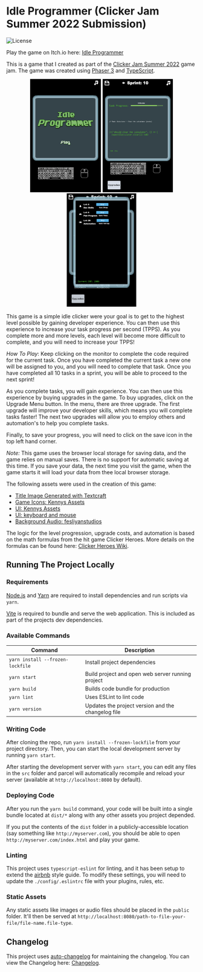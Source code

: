 # Idle Programmer (Clicker Jam Summer 2022 Submission)

![License](https://img.shields.io/badge/license-MIT-green)

Play the game on Itch.io here: <a href="https://galemius.itch.io/idle-programmer" target="_blank">Idle Programmer</a>

This is a game that I created as part of the <a href="https://itch.io/jam/clicker-jam-summer-2022" target="_blank">Clicker Jam Summer 2022</a> game jam. The game was created using <a href="https://phaser.io/" target="_blank">Phaser 3</a> and <a href="https://www.typescriptlang.org/" target="_blank">TypeScript</a>.

<p align="center">
  <img src="./.github/image1.png?raw=true" height="300" title="Title Screen">
  <img src="./.github/image2.png?raw=true" height="300" alt="Gameplay Screenshot">
  <img src="./.github/image3.png?raw=true" height="300" alt="Gameplay Screenshot 2">
</p>

This game is a simple idle clicker were your goal is to get to the highest level possible by gaining developer experience. You can then use this experience to increase your task progress per second (TPPS). As you complete more and more levels, each level will become more difficult to complete, and you will need to increase your TPPS!

*How To Play*: Keep clicking on the monitor to complete the code required for the current task. Once you have completed the current task a new one will be assigned to you, and you will need to complete that task. Once you have completed all 10 tasks in a sprint, you will be able to proceed to the next sprint!

As you complete tasks, you will gain experience. You can then use this experience by buying upgrades in the game. To buy upgrades, click on the Upgrade Menu button. In the menu, there are three upgrade. The first upgrade will improve your developer skills, which means you will complete tasks faster! The next two upgrades will allow you to employ others and automation's to help you complete tasks.

Finally, to save your progress, you will need to click on the save icon in the top left hand corner.

*Note:* This game uses the browser local storage for saving data, and the game relies on manual saves. There is no support for automatic saving at this time. If you save your data, the next time you visit the game, when the game starts it will load your data from thee local browser storage.

The following assets were used in the creation of this game:
- <a href="https://textcraft.net/" target="_blank">Title Image Generated with Textcraft</a>
- <a href="https://www.kenney.nl/assets/game-icons" target="_blank">Game Icons: Kennys Assets</a>
- <a href="https://www.kenney.nl/assets/ui-pack-space-expansion" target="_blank">UI: Kennys Assets</a>
- <a href="https://anjuu.itch.io/1bit-controller" target="_blank">UI: keyboard and mouse</a>
- <a href="https://www.fesliyanstudios.com/royalty-free-music/download/8-bit-surf/568" target="_blank">Background Audio: fesliyanstudios</a>

The logic for the level progression, upgrade costs, and automation is based on the math formulas from the hit game Clicker Heroes. More details on the formulas can be found here: <a href="https://clickerheroes.fandom.com/wiki/Formulas" target="_blank">Clicker Heroes Wiki</a>.

## Running The Project Locally

### Requirements

[Node.js](https://nodejs.org) and [Yarn](https://yarnpkg.com/) are required to install dependencies and run scripts via `yarn`.

[Vite](https://vitejs.dev/) is required to bundle and serve the web application. This is included as part of the projects dev dependencies.

### Available Commands

| Command | Description |
|---------|-------------|
| `yarn install --frozen-lockfile` | Install project dependencies |
| `yarn start` | Build project and open web server running project |
| `yarn build` | Builds code bundle for production |
| `yarn lint` | Uses ESLint to lint code |
| `yarn version` | Updates the project version and the changelog file |

### Writing Code

After cloning the repo, run `yarn install --frozen-lockfile` from your project directory. Then, you can start the local development
server by running `yarn start`.

After starting the development server with `yarn start`, you can edit any files in the `src` folder
and parcel will automatically recompile and reload your server (available at `http://localhost:8080`
by default).

### Deploying Code

After you run the `yarn build` command, your code will be built into a single bundle located at
`dist/*` along with any other assets you project depended.

If you put the contents of the `dist` folder in a publicly-accessible location (say something like `http://myserver.com`),
you should be able to open `http://myserver.com/index.html` and play your game.

### Linting

This project uses `typescript-eslint` for linting, and it has been setup to extend the [airbnb](https://github.com/airbnb/javascript) style guide. To modify these settings, you will need to update the `./config/.eslintrc` file with your plugins, rules, etc.

### Static Assets

Any static assets like images or audio files should be placed in the `public` folder. It'll then be served at `http://localhost:8080/path-to-file-your-file/file-name.file-type`.

## Changelog

This project uses [auto-changelog](https://github.com/CookPete/auto-changelog) for maintaining the changelog. You can view the Changelog here: [Changelog](CHANGELOG.md).
